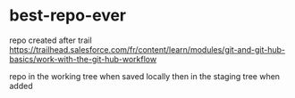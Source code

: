 # best-repo-ever
repo created after trail https://trailhead.salesforce.com/fr/content/learn/modules/git-and-git-hub-basics/work-with-the-git-hub-workflow

repo in the working tree when saved locally
then in the staging tree when added